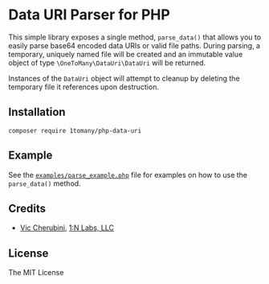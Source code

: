 # Data URI Parser for PHP
This simple library exposes a single method, `parse_data()` that allows you to easily parse base64 encoded data URIs or valid file paths. During parsing, a temporary, uniquely named file will be created and an immutable value object of type `\OneToMany\DataUri\DataUri` will be returned.

Instances of the `DataUri` object will attempt to cleanup by deleting the temporary file it references upon destruction.

## Installation
```
composer require 1tomany/php-data-uri
```

## Example
See the [`examples/parse_example.php`](https://github.com/1tomany/php-data-uri/blob/main/examples/parse_example.php) file for examples on how to use the `parse_data()` method.

## Credits
- [Vic Cherubini](https://github.com/viccherubini), [1:N Labs, LLC](https://1tomany.com)

## License
The MIT License
